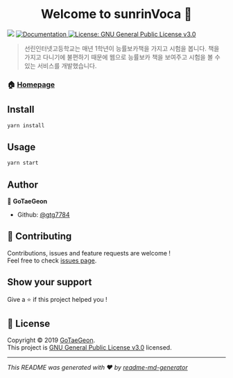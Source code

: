 <h1 align="center">Welcome to sunrinVoca 👋</h1>
<p>
  <img src="https://img.shields.io/badge/version-0.1.0-blue.svg?cacheSeconds=2592000" />
  <a href="https://github.com/gtg7784/SunrinVoca/blob/master/README.md">
    <img alt="Documentation" src="https://img.shields.io/badge/documentation-yes-brightgreen.svg" target="_blank" />
  </a>
  <a href="https://github.com/gtg7784/SunrinVoca/blob/master/LICENSE">
    <img alt="License: GNU General Public License v3.0" src="https://img.shields.io/badge/License-GNU General Public License v3.0-yellow.svg" target="_blank" />
  </a>
</p>

> 선린인터넷고등학교는 매년 1학년이 능률보카책을 가지고 시험을 봅니다. 책을 가지고 다니기에 불편하기 때문에 웹으로 능률보카 책을 보여주고 시험을 볼 수 있는 서비스를 개발했습니다.

### 🏠 [Homepage](https://sunrinvoca.github.io)

## Install

```sh
yarn install
```

## Usage

```sh
yarn start
```

## Author

👤 **GoTaeGeon**

* Github: [@gtg7784](https://github.com/gtg7784)

## 🤝 Contributing

Contributions, issues and feature requests are welcome !<br />Feel free to check [issues page](https://github.com/gtg7784/SunrinVoca/issues).

## Show your support

Give a ⭐️ if this project helped you !

## 📝 License

Copyright © 2019 [GoTaeGeon](https://github.com/gtg7784).<br />
This project is [GNU General Public License v3.0](https://github.com/gtg7784/SunrinVoca/blob/master/LICENSE) licensed.

***
_This README was generated with ❤️ by [readme-md-generator](https://github.com/kefranabg/readme-md-generator)_